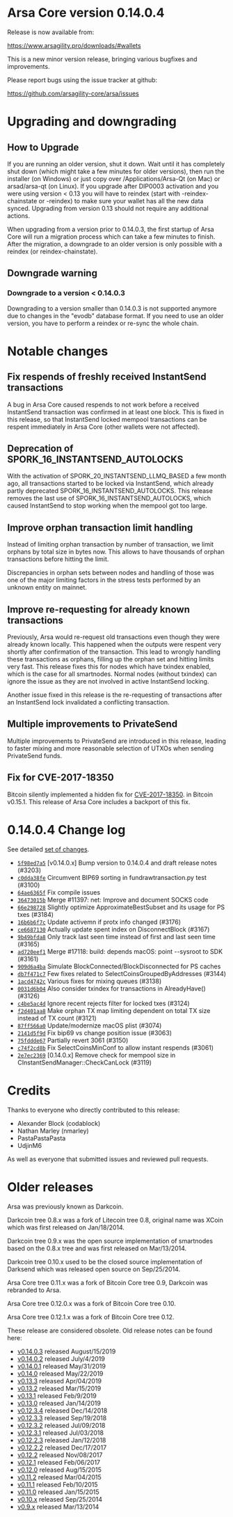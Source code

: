 Arsa Core version 0.14.0.4
==========================

Release is now available from:

  <https://www.arsagility.pro/downloads/#wallets>

This is a new minor version release, bringing various bugfixes and improvements.

Please report bugs using the issue tracker at github:

  <https://github.com/arsagility-core/arsa/issues>


Upgrading and downgrading
=========================

How to Upgrade
--------------

If you are running an older version, shut it down. Wait until it has completely
shut down (which might take a few minutes for older versions), then run the
installer (on Windows) or just copy over /Applications/Arsa-Qt (on Mac) or
arsad/arsa-qt (on Linux). If you upgrade after DIP0003 activation and you were
using version < 0.13 you will have to reindex (start with -reindex-chainstate
or -reindex) to make sure your wallet has all the new data synced. Upgrading from
version 0.13 should not require any additional actions.

When upgrading from a version prior to 0.14.0.3, the
first startup of Arsa Core will run a migration process which can take a few minutes
to finish. After the migration, a downgrade to an older version is only possible with
a reindex (or reindex-chainstate).

Downgrade warning
-----------------

### Downgrade to a version < 0.14.0.3

Downgrading to a version smaller than 0.14.0.3 is not supported anymore due to changes
in the "evodb" database format. If you need to use an older version, you have to perform
a reindex or re-sync the whole chain.

Notable changes
===============

Fix respends of freshly received InstantSend transactions
---------------------------------------------------------

A bug in Arsa Core caused respends to not work before a received InstantSend transaction was confirmed in at least
one block. This is fixed in this release, so that InstantSend locked mempool transactions can be
respent immediately in Arsa Core (other wallets were not affected).

Deprecation of SPORK_16_INSTANTSEND_AUTOLOCKS
---------------------------------------------

With the activation of SPORK_20_INSTANTSEND_LLMQ_BASED a few month ago, all transactions started to be locked via
InstantSend, which already partly deprecated SPORK_16_INSTANTSEND_AUTOLOCKS. This release removes the last use
of SPORK_16_INSTANTSEND_AUTOLOCKS, which caused InstantSend to stop working when the mempool got too large.

Improve orphan transaction limit handling
-----------------------------------------

Instead of limiting orphan transaction by number of transaction, we limit orphans by total size in bytes
now. This allows to have thousands of orphan transactions before hitting the limit.

Discrepancies in orphan sets between nodes and handling of those was one of the major limiting factors in
the stress tests performed by an unknown entity on mainnet.

Improve re-requesting for already known transactions
----------------------------------------------------

Previously, Arsa would re-request old transactions even though they were already known locally. This
happened when the outputs were respent very shortly after confirmation of the transaction. This lead to
wrongly handling these transactions as orphans, filling up the orphan set and hitting limits very fast.
This release fixes this for nodes which have txindex enabled, which is the case for all smartnodes. Normal
nodes (without txindex) can ignore the issue as they are not involved in active InstantSend locking.

Another issue fixed in this release is the re-requesting of transactions after an InstantSend lock invalidated
a conflicting transaction.

Multiple improvements to PrivateSend
------------------------------------

Multiple improvements to PrivateSend are introduced in this release, leading to faster mixing and more
reasonable selection of UTXOs when sending PrivateSend funds.

Fix for CVE-2017-18350
----------------------

Bitcoin silently implemented a hidden fix for [CVE-2017-18350](https://lists.linuxfoundation.org/pipermail/bitcoin-dev/2019-November/017453.html).
in Bitcoin v0.15.1. This release of Arsa Core includes a backport of this fix.


0.14.0.4 Change log
===================

See detailed [set of changes](https://github.com/arsagility-core/arsa/compare/v0.14.0.3...arsa:v0.14.0.4).

- [`5f98ed7a5`](https://github.com/arsagility-core/arsa/commit/5f98ed7a5) [v0.14.0.x] Bump version to 0.14.0.4 and draft release notes (#3203)
- [`c0dda38fe`](https://github.com/arsagility-core/arsa/commit/c0dda38fe) Circumvent BIP69 sorting in fundrawtransaction.py test (#3100)
- [`64ae6365f`](https://github.com/arsagility-core/arsa/commit/64ae6365f) Fix compile issues
- [`36473015b`](https://github.com/arsagility-core/arsa/commit/36473015b) Merge #11397: net: Improve and document SOCKS code
- [`66e298728`](https://github.com/arsagility-core/arsa/commit/66e298728) Slightly optimize ApproximateBestSubset and its usage for PS txes (#3184)
- [`16b6b6f7c`](https://github.com/arsagility-core/arsa/commit/16b6b6f7c) Update activemn if protx info changed (#3176)
- [`ce6687130`](https://github.com/arsagility-core/arsa/commit/ce6687130) Actually update spent index on DisconnectBlock (#3167)
- [`9b49bfda8`](https://github.com/arsagility-core/arsa/commit/9b49bfda8) Only track last seen time instead of first and last seen time (#3165)
- [`ad720eef1`](https://github.com/arsagility-core/arsa/commit/ad720eef1) Merge #17118: build: depends macOS: point --sysroot to SDK (#3161)
- [`909d6a4ba`](https://github.com/arsagility-core/arsa/commit/909d6a4ba) Simulate BlockConnected/BlockDisconnected for PS caches
- [`db7f471c7`](https://github.com/arsagility-core/arsa/commit/db7f471c7) Few fixes related to SelectCoinsGroupedByAddresses (#3144)
- [`1acd4742c`](https://github.com/arsagility-core/arsa/commit/1acd4742c) Various fixes for mixing queues (#3138)
- [`0031d6b04`](https://github.com/arsagility-core/arsa/commit/0031d6b04) Also consider txindex for transactions in AlreadyHave() (#3126)
- [`c4be5ac4d`](https://github.com/arsagility-core/arsa/commit/c4be5ac4d) Ignore recent rejects filter for locked txes (#3124)
- [`f2d401aa8`](https://github.com/arsagility-core/arsa/commit/f2d401aa8) Make orphan TX map limiting dependent on total TX size instead of TX count (#3121)
- [`87ff566a0`](https://github.com/arsagility-core/arsa/commit/87ff566a0) Update/modernize macOS plist (#3074)
- [`2141d5f9d`](https://github.com/arsagility-core/arsa/commit/2141d5f9d) Fix bip69 vs change position issue (#3063)
- [`75fddde67`](https://github.com/arsagility-core/arsa/commit/75fddde67) Partially revert 3061 (#3150)
- [`c74f2cd8b`](https://github.com/arsagility-core/arsa/commit/c74f2cd8b) Fix SelectCoinsMinConf to allow instant respends (#3061)
- [`2e7ec2369`](https://github.com/arsagility-core/arsa/commit/2e7ec2369) [0.14.0.x] Remove check for mempool size in CInstantSendManager::CheckCanLock (#3119)

Credits
=======

Thanks to everyone who directly contributed to this release:

- Alexander Block (codablock)
- Nathan Marley (nmarley)
- PastaPastaPasta
- UdjinM6

As well as everyone that submitted issues and reviewed pull requests.

Older releases
==============

Arsa was previously known as Darkcoin.

Darkcoin tree 0.8.x was a fork of Litecoin tree 0.8, original name was XCoin
which was first released on Jan/18/2014.

Darkcoin tree 0.9.x was the open source implementation of smartnodes based on
the 0.8.x tree and was first released on Mar/13/2014.

Darkcoin tree 0.10.x used to be the closed source implementation of Darksend
which was released open source on Sep/25/2014.

Arsa Core tree 0.11.x was a fork of Bitcoin Core tree 0.9,
Darkcoin was rebranded to Arsa.

Arsa Core tree 0.12.0.x was a fork of Bitcoin Core tree 0.10.

Arsa Core tree 0.12.1.x was a fork of Bitcoin Core tree 0.12.

These release are considered obsolete. Old release notes can be found here:

- [v0.14.0.3](https://github.com/arsagility-core/arsa/blob/master/doc/release-notes/arsa/release-notes-0.14.0.3.md) released August/15/2019
- [v0.14.0.2](https://github.com/arsagility-core/arsa/blob/master/doc/release-notes/arsa/release-notes-0.14.0.2.md) released July/4/2019
- [v0.14.0.1](https://github.com/arsagility-core/arsa/blob/master/doc/release-notes/arsa/release-notes-0.14.0.1.md) released May/31/2019
- [v0.14.0](https://github.com/arsagility-core/arsa/blob/master/doc/release-notes/arsa/release-notes-0.14.0.md) released May/22/2019
- [v0.13.3](https://github.com/arsagility-core/arsa/blob/master/doc/release-notes/arsa/release-notes-0.13.3.md) released Apr/04/2019
- [v0.13.2](https://github.com/arsagility-core/arsa/blob/master/doc/release-notes/arsa/release-notes-0.13.2.md) released Mar/15/2019
- [v0.13.1](https://github.com/arsagility-core/arsa/blob/master/doc/release-notes/arsa/release-notes-0.13.1.md) released Feb/9/2019
- [v0.13.0](https://github.com/arsagility-core/arsa/blob/master/doc/release-notes/arsa/release-notes-0.13.0.md) released Jan/14/2019
- [v0.12.3.4](https://github.com/arsagility-core/arsa/blob/master/doc/release-notes/arsa/release-notes-0.12.3.4.md) released Dec/14/2018
- [v0.12.3.3](https://github.com/arsagility-core/arsa/blob/master/doc/release-notes/arsa/release-notes-0.12.3.3.md) released Sep/19/2018
- [v0.12.3.2](https://github.com/arsagility-core/arsa/blob/master/doc/release-notes/arsa/release-notes-0.12.3.2.md) released Jul/09/2018
- [v0.12.3.1](https://github.com/arsagility-core/arsa/blob/master/doc/release-notes/arsa/release-notes-0.12.3.1.md) released Jul/03/2018
- [v0.12.2.3](https://github.com/arsagility-core/arsa/blob/master/doc/release-notes/arsa/release-notes-0.12.2.3.md) released Jan/12/2018
- [v0.12.2.2](https://github.com/arsagility-core/arsa/blob/master/doc/release-notes/arsa/release-notes-0.12.2.2.md) released Dec/17/2017
- [v0.12.2](https://github.com/arsagility-core/arsa/blob/master/doc/release-notes/arsa/release-notes-0.12.2.md) released Nov/08/2017
- [v0.12.1](https://github.com/arsagility-core/arsa/blob/master/doc/release-notes/arsa/release-notes-0.12.1.md) released Feb/06/2017
- [v0.12.0](https://github.com/arsagility-core/arsa/blob/master/doc/release-notes/arsa/release-notes-0.12.0.md) released Aug/15/2015
- [v0.11.2](https://github.com/arsagility-core/arsa/blob/master/doc/release-notes/arsa/release-notes-0.11.2.md) released Mar/04/2015
- [v0.11.1](https://github.com/arsagility-core/arsa/blob/master/doc/release-notes/arsa/release-notes-0.11.1.md) released Feb/10/2015
- [v0.11.0](https://github.com/arsagility-core/arsa/blob/master/doc/release-notes/arsa/release-notes-0.11.0.md) released Jan/15/2015
- [v0.10.x](https://github.com/arsagility-core/arsa/blob/master/doc/release-notes/arsa/release-notes-0.10.0.md) released Sep/25/2014
- [v0.9.x](https://github.com/arsagility-core/arsa/blob/master/doc/release-notes/arsa/release-notes-0.9.0.md) released Mar/13/2014

